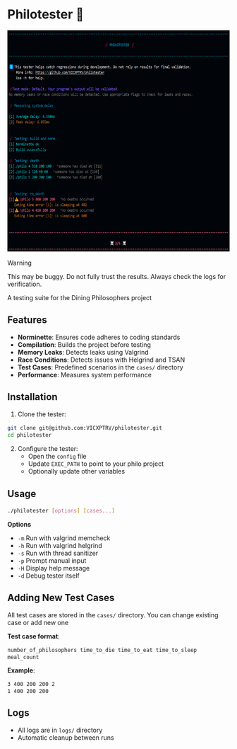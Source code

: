 # Philotester 🥢
<img src="sample.png" alt="Test Example" height="500">

> [!WARNING]
> This may be buggy. Do not fully trust the results. Always check the logs for verification.

A testing suite for the Dining Philosophers project

## Features

- **Norminette**: Ensures code adheres to coding standards
- **Compilation**: Builds the project before testing
- **Memory Leaks**: Detects leaks using Valgrind
- **Race Conditions**: Detects issues with Helgrind and TSAN
- **Test Cases**: Predefined scenarios in the `cases/` directory
- **Performance**: Measures system performance

## Installation

1. Clone the tester:
```bash
git clone git@github.com:VICXPTRV/philotester.git
cd philotester
```

2. Configure the tester:
   - Open the `config` file
   - Update `EXEC_PATH` to point to your philo project
   - Optionally update other variables

## Usage

```bash
./philotester [options] [cases...]
```
**Options**
- `-m`    Run with valgrind memcheck
- `-h`    Run with valgrind helgrind
- `-s`    Run with thread sanitizer
- `-p`    Prompt manual input
- `-H`    Display help message
- `-d`	  Debug tester itself

## Adding New Test Cases

All test cases are stored in the `cases/` directory.
You can change existing case or add new one

**Test case format**:
```text
number_of_philosophers time_to_die time_to_eat time_to_sleep meal_count
```

**Example**:
```text
3 400 200 200 2
1 400 200 200
```

## Logs

- All logs are in `logs/` directory
- Automatic cleanup between runs
